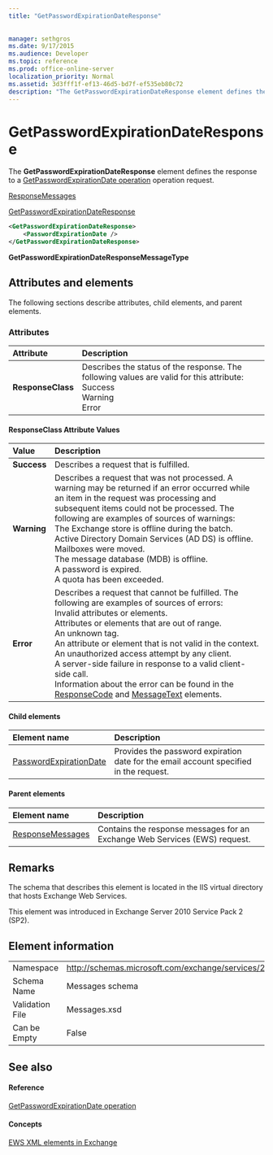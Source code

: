 ```yaml
---
title: "GetPasswordExpirationDateResponse"
 
 
manager: sethgros
ms.date: 9/17/2015
ms.audience: Developer
ms.topic: reference
ms.prod: office-online-server
localization_priority: Normal
ms.assetid: 3d3fff1f-ef13-46d5-bd7f-ef535eb80c72
description: "The GetPasswordExpirationDateResponse element defines the response to a GetPasswordExpirationDate operation operation request."
---
```


# GetPasswordExpirationDateResponse

The **GetPasswordExpirationDateResponse** element defines the response to a [GetPasswordExpirationDate operation](getpasswordexpirationdate-operation.md) operation request. 
  
[ResponseMessages](responsemessages.md)
  
[GetPasswordExpirationDateResponse](getpasswordexpirationdateresponse.md)
  
```XML
<GetPasswordExpirationDateResponse>
    <PasswordExpirationDate />
</GetPasswordExpirationDateResponse>
```

 **GetPasswordExpirationDateResponseMessageType**
## Attributes and elements

The following sections describe attributes, child elements, and parent elements.
  
### Attributes

|**Attribute**|**Description**|
|:-----|:-----|
|**ResponseClass** <br/> | Describes the status of the response. The following values are valid for this attribute:  <br/>  Success  <br/>  Warning  <br/>  Error  <br/> |
   
#### ResponseClass Attribute Values

|**Value**|**Description**|
|:-----|:-----|
|**Success** <br/> |Describes a request that is fulfilled.  <br/> |
|**Warning** <br/> | Describes a request that was not processed. A warning may be returned if an error occurred while an item in the request was processing and subsequent items could not be processed. The following are examples of sources of warnings:  <br/>  The Exchange store is offline during the batch.  <br/>  Active Directory Domain Services (AD DS) is offline.  <br/>  Mailboxes were moved.  <br/>  The message database (MDB) is offline.  <br/>  A password is expired.  <br/>  A quota has been exceeded.  <br/> |
|**Error** <br/> | Describes a request that cannot be fulfilled. The following are examples of sources of errors:  <br/>  Invalid attributes or elements.  <br/>  Attributes or elements that are out of range.  <br/>  An unknown tag.  <br/>  An attribute or element that is not valid in the context.  <br/>  An unauthorized access attempt by any client.  <br/>  A server-side failure in response to a valid client-side call.  <br/>  Information about the error can be found in the [ResponseCode](responsecode.md) and [MessageText](messagetext.md) elements.  <br/> |
   
#### Child elements

|**Element name**|**Description**|
|:-----|:-----|
|[PasswordExpirationDate](passwordexpirationdate.md) <br/> |Provides the password expiration date for the email account specified in the request.  <br/> |
   
#### Parent elements

|**Element name**|**Description**|
|:-----|:-----|
|[ResponseMessages](responsemessages.md) <br/> |Contains the response messages for an Exchange Web Services (EWS) request.  <br/> |
   
## Remarks

The schema that describes this element is located in the IIS virtual directory that hosts Exchange Web Services.
  
This element was introduced in Exchange Server 2010 Service Pack 2 (SP2).
  
## Element information

|||
|:-----|:-----|
|Namespace  <br/> |http://schemas.microsoft.com/exchange/services/2006/messages  <br/> |
|Schema Name  <br/> |Messages schema  <br/> |
|Validation File  <br/> |Messages.xsd  <br/> |
|Can be Empty  <br/> |False  <br/> |
   
## See also

#### Reference

[GetPasswordExpirationDate operation](getpasswordexpirationdate-operation.md)
#### Concepts

[EWS XML elements in Exchange](ews-xml-elements-in-exchange.md)

